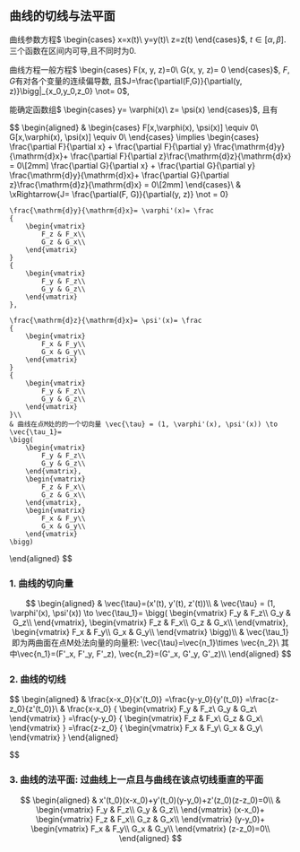 ## 曲线的切线与法平面

曲线参数方程$
\begin{cases} x=x(t)\\
	y=y(t)\\
	z=z(t)
\end{cases}$, $t \in [\alpha, \beta]$. 三个函数在区间内可导,且不同时为0.

曲线方程一般方程$
\begin{cases}
	F(x, y, z)=0\\
	G(x, y, z)= 0
\end{cases}$, $F, G$有对各个变量的连续偏导数, 且$J=\frac{\partial(F,G)}{\partial(y, z)}\bigg|_{x_0,y_0,z_0} \not= 0$,

能确定函数组$
\begin{cases}
	y= \varphi(x)\\
	z= \psi(x)
\end{cases}$, 且有

$$
\begin{aligned}
	&
	\begin{cases}
		F[x,\varphi(x), \psi(x)] \equiv 0\\
		G[x,\varphi(x), \psi(x)] \equiv 0\\
	\end{cases} \implies
	\begin{cases}
		\frac{\partial F}{\partial x} + \frac{\partial F}{\partial y} \frac{\mathrm{d}y}{\mathrm{d}x}+ \frac{\partial F}{\partial z}\frac{\mathrm{d}z}{\mathrm{d}x} = 0\\[2mm]
		\frac{\partial G}{\partial x} + \frac{\partial G}{\partial y} \frac{\mathrm{d}y}{\mathrm{d}x}+ \frac{\partial G}{\partial z}\frac{\mathrm{d}z}{\mathrm{d}x} = 0\\[2mm]
	\end{cases}\\
	& \xRightarrow{J= \frac{\partial(F, G)}{\partial(y, z)} \not = 0}

	\frac{\mathrm{d}y}{\mathrm{d}x}= \varphi'(x)= \frac
	{
		\begin{vmatrix}
			F_z & F_x\\
			G_z & G_x\\
		\end{vmatrix}
	}
	{
		\begin{vmatrix}
			F_y & F_z\\
			G_y & G_z\\
		\end{vmatrix}
	},

	\frac{\mathrm{d}z}{\mathrm{d}x}= \psi'(x)= \frac
	{
		\begin{vmatrix}
			F_x & F_y\\
			G_x & G_y\\
		\end{vmatrix}
	}
	{
		\begin{vmatrix}
			F_y & F_z\\
			G_y & G_z\\
		\end{vmatrix}
	}\\
	& 曲线在点M处的的一个切向量 \vec{\tau} = (1, \varphi'(x), \psi'(x)) \to \vec{\tau_1}=
	\bigg(
		\begin{vmatrix}
			F_y & F_z\\
			G_y & G_z\\
		\end{vmatrix},
		\begin{vmatrix}
			F_z & F_x\\
			G_z & G_x\\
		\end{vmatrix},
		\begin{vmatrix}
			F_x & F_y\\
			G_x & G_y\\
		\end{vmatrix}
	\bigg)
\end{aligned}
$$

### 1. 曲线的切向量

$$
\begin{aligned}
	& \vec{\tau}=(x'(t), y'(t), z'(t))\\
	& \vec{\tau} = (1, \varphi'(x), \psi'(x)) \to \vec{\tau_1}=
	\bigg(
		\begin{vmatrix}
			F_y & F_z\\
			G_y & G_z\\
		\end{vmatrix},
		\begin{vmatrix}
			F_z & F_x\\
			G_z & G_x\\
		\end{vmatrix},
		\begin{vmatrix}
			F_x & F_y\\
			G_x & G_y\\
		\end{vmatrix}
	\bigg)\\
	& \vec{\tau_1}即为两曲面在点M处法向量的向量积: \vec{\tau}=\vec{n_1}\times \vec{n_2}\ 其中\vec{n_1}=(F'_x, F'_y, F'_z), \vec{n_2}=(G'_x, G'_y, G'_z)\\
\end{aligned}
$$

### 2. 曲线的切线

$$
\begin{aligned}
	& \frac{x-x_0}{x'(t_0)} =\frac{y-y_0}{y'(t_0)} =\frac{z-z_0}{z'(t_0)}\\
	& \frac{x-x_0}
	{
		\begin{vmatrix}
			F_y & F_z\\
			G_y & G_z\\
		\end{vmatrix}
	}
	=\frac{y-y_0}
	{
		\begin{vmatrix}
			F_z & F_x\\
			G_z & G_x\\
		\end{vmatrix}
	}
	=\frac{z-z_0}
	{
		\begin{vmatrix}
			F_x & F_y\\
			G_x & G_y\\
		\end{vmatrix}
	}
\end{aligned}


$$

### 3. 曲线的法平面: 过曲线上一点且与曲线在该点切线垂直的平面

$$
\begin{aligned}
	& x'(t_0)(x-x_0)+y'(t_0)(y-y_0)+z'(z_0)(z-z_0)=0\\
	&
	\begin{vmatrix}
		F_y & F_z\\
		G_y & G_z\\
	\end{vmatrix}
	(x-x_0)+
	\begin{vmatrix}
		F_z & F_x\\
		G_z & G_x\\
	\end{vmatrix}
	(y-y_0)+
	\begin{vmatrix}
		F_x & F_y\\
		G_x & G_y\\
	\end{vmatrix}
	(z-z_0)=0\\
\end{aligned}
$$
